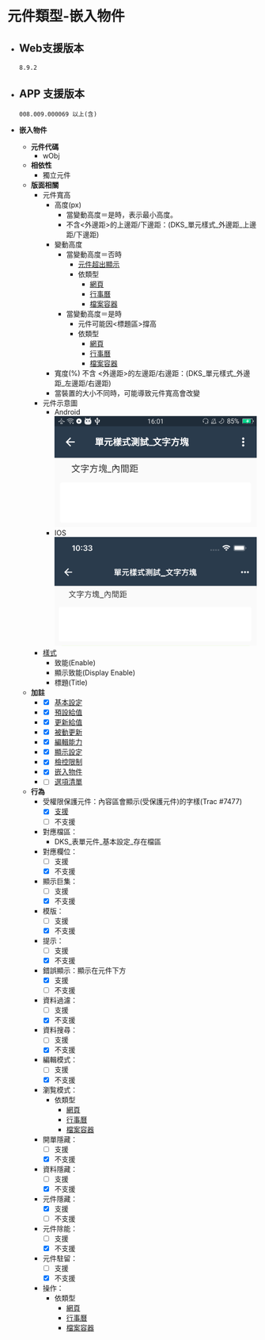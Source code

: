 # 元件類型-嵌入物件

* ## Web支援版本
  
      8.9.2

* ## APP 支援版本

      008.009.000069 以上(含)

* __嵌入物件__
  * __元件代碼__
    * wObj
  * __相依性__
    * 獨立元件
  * __版面相關__
    * 元件寬高
      * 高度(px)
        * 當變動高度＝是時，表示最小高度。
        * 不含<外邊距>的上邊距/下邊距：(DKS_單元樣式_外邊距_上邊距/下邊距)
      * 變動高度
        * 當變動高度＝否時
          * [元件超出顯示](../general/rule)
          * 依類型
            * [網頁](webPage)
            * [行事曆](calendar)
            * [檔案容器](fileContainer)
        * 當變動高度＝是時
          * 元件可能因<標題區>撐高
          * 依類型
            * [網頁](webPage)
            * [行事曆](calendar)
            * [檔案容器](fileContainer)
      * 寬度(%)
        不含 <外邊距>的左邊距/右邊距：(DKS_單元樣式_外邊距_左邊距/右邊距)
      * 當裝置的大小不同時，可能導致元件寬高會改變
    * 元件示意圖
      * Android
            ![image](./image/android/componentTextEditing.png)
      * IOS
            ![image](./image/ios/componentTextEditing.png)
    * [樣式](../general/style)
      * 致能(Enable)
      * 顯示致能(Display Enable)
      * 標題(Title)
  * __加註__
    * - [x] [基本設定](../Addition/Component/basicSettings)
    * - [x] [預設給值](../Addition/Component/defaultValue)
    * - [x] [更新給值](../Addition/Component/updateValue)
    * - [x] [被動更新](../Addition/Component/passiveUpdate)
    * - [x] [編輯能力](../Addition/Component/editing)
    * - [x] [顯示設定](../Addition/Component/display)
    * - [x] [檢控限制](../Addition/Component/prosecutionRestrictions)
    * - [x] [嵌入物件](../Addition/Component/embedded)
    * - [ ] [選項清單](../Addition/Component/optionalList)
  * __行為__
    * 受權限保護元件：內容區會顯示(受保護元件)的字樣(Trac #7477)
      - [x] [支援](../general/rule)
      - [ ] 不支援
    * 對應檔區：
      * DKS_表單元件_基本設定_存在檔區
    * 對應欄位：
      - [ ] 支援
      - [x] 不支援
    * 顯示巨集：
      - [ ] 支援
      - [x] 不支援
    * 模版：
      - [ ] 支援
      - [x] 不支援
    * 提示：
      - [ ] 支援
      - [x] 不支援
    * 錯誤顯示：顯示在元件下方
      - [x] 支援
      - [ ] 不支援
    * 資料過濾：
      - [ ] 支援
      - [x] 不支援
    * 資料搜尋：
      - [ ] 支援
      - [x] 不支援
    * 編輯模式：
      - [ ] 支援
      - [x] 不支援
    * 瀏覧模式：
      * 依類型
        * [網頁](webPage)
        * [行事曆](calendar)
        * [檔案容器](fileContainer)
    * 開單隱藏：
      - [ ] 支援
      - [x] 不支援
    * 資料隱藏：
      - [ ] 支援
      - [x] 不支援
    * 元件隱藏：
      - [x] 支援
      - [ ] 不支援
    * 元件除能：
      - [ ] 支援
      - [x] 不支援
    * 元件駐留：
      - [ ] 支援
      - [x] 不支援
    * 操作：
      * 依類型
        * [網頁](webPage)
        * [行事曆](calendar)
        * [檔案容器](fileContainer)
